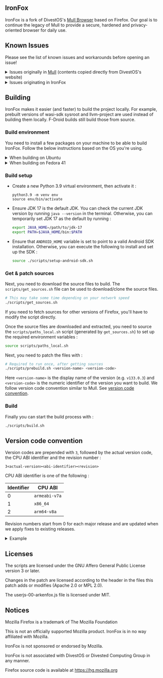 IronFox
------------

IronFox is a fork of DivestOS's [Mull Browser](https://github.com/Divested-Mobile/Mull-Fenix) based on Firefox. Our goal is to continue the legacy of Mull to provide a secure, hardened and privacy-oriented browser for daily use.

Known Issues
------------
Please see the list of known issues and workarounds before opening an issue!

<details>
<summary>Issues originally in <a href="https://divestos.org/index.php?page=broken#mull)">Mull</a> (contents copied directly from DivestOS's website) </summary>

*   On DivestOS 19.1 and 20.0 the initial install of Mull may not have Internet access, go to its \`App info\` screen then \`Mobile data & Wi-Fi\` and enable \`Allow network access\`. \[likely fixed\]
*   Only uBlock Origin is recommended and supported.
*   Some fonts, particularly ones used for displaying Korean text, [may not display correctly](https://bugzilla.mozilla.org/show_bug.cgi?id=1881993) due the font restrictions by resist fingerprinting. Please do not disable RFP. This should be hopefully fixed in future versions such as v126.
*   Dark Reader is known to be incompatible with the Mull changes and will cause significant breakage/slowdowns.
*   Dark mode for websites is disabled due to resist fingerprinting. Please do not disable RFP.
*   Refresh rate is capped to 60hz due to resist fingerprinting. Please do not disable RFP.
*   Multitouch gestures will not work due to resist fingerprinting. Please do not disable RFP.
*   If audio/video content fails to play in private tabs navigate to `about:config` and change `browser.privatebrowsing.forceMediaMemoryCache` to false, this is however a privacy risk.
*   Mull disables the JavaScript JIT to increase security at the cost of slowing down webapps, complex websites, and the PDF viewer. Navigate to `about:config` and change `javascript.options.ion` and `javascript.options.baselinejit` to true to restore their performance.
*   Mull has strict certificate revocation checks. The CA revocation servers are frequently down/blocked/inaccessible and will result in a "Secure Connection Failed" error. Navigate to `about:config` and change `security.OCSP.require` to false, this is however a security and privacy risk.
*   Mull requires safe renegotiation for connections. Some few websites do not support this and will result in a "Secure Connection Failed" error. Navigate to `about:config` and change `security.ssl.require_safe_negotiation` to false, this is however a security and privacy risk.
*   Mull has strict certificate pinning. If you are using a proxy or VPN that does HTTPS manipulation you'll encounter a "Secure Connection Failed" error. Navigate to `about:config` and change `security.cert_pinning.enforcement_level` from 2 to 1, this is however a security and privacy risk.
*   Mull does not trust user-added CA certificates, you can optionally enable them at your own extreme risk: Settings > About Mull > Tap Mull logo until debug settings are enabled > back a menu > Secret Settings > Use third party CA certificates > Enabled, this is however a security and privacy risk.
*   Mull has stripped referrers. This often breaks loading of images on websites with hotlink protection. Navigate to `about:config` and change `network.http.referer.XOriginPolicy` from 2 to 1, this is however a privacy risk.
*   Mull has visted link highlighting disabled by default. Navigate to `about:config` and change `layout.css.visited_links_enabled` to true if needed, this is however a privacy risk.
*   Mull has WebAssembly disabled by default. This is often used for web apps. Navigate to `about:config` and change `javascript.options.wasm` to true if needed, this is however a security risk.
*   Mull has WebGL disabled by default. This is often used for games and maps. Navigate to `about:config` and change `webgl.disabled` to false if needed, this is however a privacy risk.
*   Mull has WebRTC disabled by default. This is often used for audio/video calls. Navigate to `about:config` and change `media.peerconnection.enabled` to true if needed, this is however a privacy risk.
*   If the button to "Accept the risk & continue" doesn't work: navigate to `about:config` and change `browser.ssl_override_behavior` from 1 to 2.
*   If you want to access Onions using Mull and Orbot: navigate to `about:config` and change `network.dns.blockDotOnion` to false. Tor Browser for Android however should be preferred.
*   If you have issues playing some videos: navigate to `about:config` and change `media.android-media-codec.preferred` from true to false. This may reduce battery life.
*   When adding a custom search engine that contains a \`:\` you must replace it with \`%3A\` to workaround an upstream substitution bug.
*   Upstream issues: [background timers](https://github.com/mozilla-mobile/fenix/issues/26220), [bookmark import/export](https://bugzilla.mozilla.org/show_bug.cgi?id=1806482), [disable images](https://bugzilla.mozilla.org/show_bug.cgi?id=1807116), [download location](https://bugzilla.mozilla.org/show_bug.cgi?id=1812815), [duplicate tab](https://bugzilla.mozilla.org/show_bug.cgi?id=1812931), [FIDO](https://gitlab.com/relan/fennecbuild/-/issues/34), [Fission](https://bugzilla.mozilla.org/show_bug.cgi?id=1610822), [isolatedProcess](https://bugzilla.mozilla.org/show_bug.cgi?id=1565196), [language issues](https://bugzilla.mozilla.org/show_bug.cgi?id=1765375), [open .html file](https://bugzilla.mozilla.org/show_bug.cgi?id=1809954), [RFP canvas exception](https://bugzilla.mozilla.org/show_bug.cgi?id=1801733), [Sync broken by RFP](https://bugzilla.mozilla.org/show_bug.cgi?id=1810741), [touch gestures](https://bugzilla.mozilla.org/show_bug.cgi?id=1800567)

</details>

<details>
<summary>Issues originating in IronFox</summary>

_None yet._

</details>

Building
--------

IronFox makes it easier (and faster) to build the project locally.
For example, prebuilt versions of wasi-sdk sysroot and llvm-project are used instead
of building them locally. F-Droid builds still build those from source.

### Build environment

You need to install a few packages on your machine to be able to build IronFox.
Follow the below instructions based on the OS you're using.

<details>
<summary>When building on Ubuntu</summary>

```
sudo apt update
sudo apt install -y make \
        cmake \
        clang-18 \
        gyp \
        ninja-build \
        patch \
        perl \
        wget \
        tar \
        unzip \
        xz-utils \
        zlib1g-dev

```

Apart from the above packages, you need to install Python 3.9. You can use [PPA from the `deadsnakes` team](https://launchpad.net/%7Edeadsnakes/+archive/ubuntu/ppa).

You also need to install JDK 8 AND JDK 17. JDK 17 should be set as the
default JDK.

</details>

<details>
<summary>When building on Fedora 41</summary>

```
sudo dnf install -y \
    cmake \
    clang \
    gyp \
    java-1.8.0-openjdk-devel \
    java-17-openjdk-devel \
    m4 \
    make \
    ninja-build \
    perl \
    python3.9 \
    shasum \
    xz \
    zlib-devel \
    wget \
    git
```

The above command installs all packages (including `python3.9`) that are required
to build IronFox.

</details>

### Build setup

- Create a new Python 3.9 virtual environment, then activate it :
    ```
    python3.9 -m venv env
    source env/bin/activate
    ```

- Ensure JDK 17 is the default JDK. You can check the current JDK version by running `java --version` in the terminal. Otherwise, you can temporarily set JDK 17 as the default by running :
    ```bash
    export JAVA_HOME=/path/to/jdk-17
    export PATH=$JAVA_HOME/bin:$PATH
    ```

- Ensure that `ANDROID_HOME` variable is set to point to a valid Android SDK installation. Otherwise, you can execute the following to install and set up the SDK :
    ```bash
    source ./scripts/setup-android-sdk.sh
    ```

### Get & patch sources

Next, you need to download the source files to build. The `scripts/get_sources.sh` file can be used to download/clone the source files.

```bash
# This may take some time depending on your network speed
./scripts/get_sources.sh
```

If you need to fetch sources for other versions of Firefox, you'll have to modify the
script directly.

Once the source files are downloaded and extracted, you need to source the
`scripts/paths_local.sh` script (generated by `get_sources.sh`) to set up the required 
environment variables :

```bash
source scripts/paths_local.sh
```

Next, you need to patch the files with :

```bash
# Required to run once, after getting sources
./scripts/prebuild.sh <version-name> <version-code>
```

Here `<version-name>` is the display name of the version (e.g. `v133.0.3`) and
`<version-code>` is the numeric identifier of the version you want to build. We follow
version code convention similar to Mull. See [version code convention](#version-code-convention).

### Build

Finally you can start the build process with :

```bash
./scripts/build.sh
```

Version code convention
-----------------------

Version codes are prepended with `3`, followed by the actual version code, the CPU ABI
identifier and the revision number :

```
3<actual-version><abi-identifier><revision>
```

CPU ABI identifier is one of the following :

| Identifier | CPU ABI       |
| ---------- | ------------- |
| 0          | `armeabi-v7a` |
| 1          | `x86_64`      |
| 2          | `arm64-v8a`   |

Revision numbers start from 0 for each major release and are updated when we apply fixes 
to existing releases.

<details>
<summary>Example</summary>

```
Version code : 31330320

3       - version code prefix
13303   - version code for v133.0.3
2       - arm64-v8a
0       - initial build
```

</details>

Licenses
--------

The scripts are licensed under the GNU Affero General Public License version 3 or later.

Changes in the patch are licensed according to the header in the files this patch adds 
or modifies (Apache 2.0 or MPL 2.0).

The userjs-00-arkenfox.js file is licensed under MIT.

Notices
-------

Mozilla Firefox is a trademark of The Mozilla Foundation

This is not an officially supported Mozilla product. IronFox is in no way affiliated with Mozilla.

IronFox is not sponsored or endorsed by Mozilla.

IronFox is not associated with DivestOS or Divested Computing Group in any manner.

Firefox source code is available at https://hg.mozilla.org
